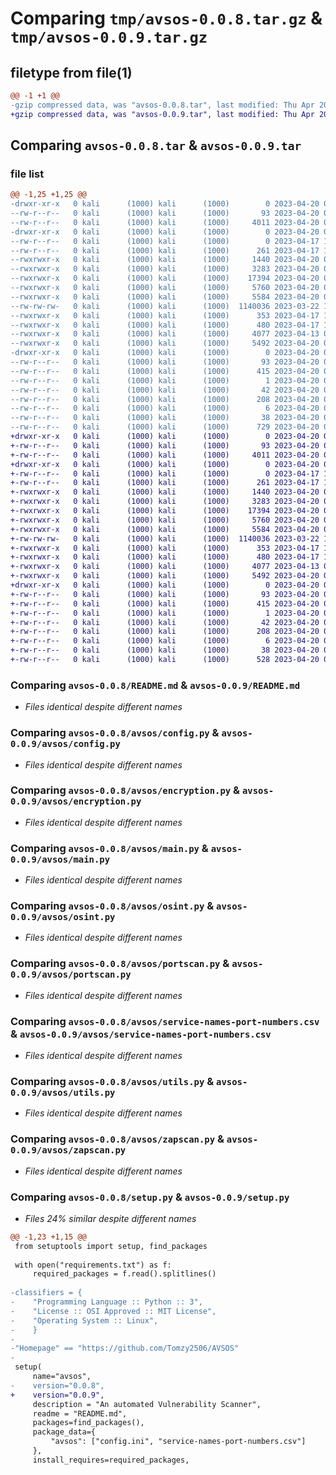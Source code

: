 # Comparing `tmp/avsos-0.0.8.tar.gz` & `tmp/avsos-0.0.9.tar.gz`

## filetype from file(1)

```diff
@@ -1 +1 @@
-gzip compressed data, was "avsos-0.0.8.tar", last modified: Thu Apr 20 08:47:37 2023, max compression
+gzip compressed data, was "avsos-0.0.9.tar", last modified: Thu Apr 20 09:54:31 2023, max compression
```

## Comparing `avsos-0.0.8.tar` & `avsos-0.0.9.tar`

### file list

```diff
@@ -1,25 +1,25 @@
-drwxr-xr-x   0 kali      (1000) kali      (1000)        0 2023-04-20 08:47:37.283645 avsos-0.0.8/
--rw-r--r--   0 kali      (1000) kali      (1000)       93 2023-04-20 08:47:37.279643 avsos-0.0.8/PKG-INFO
--rw-r--r--   0 kali      (1000) kali      (1000)     4011 2023-04-20 08:39:37.000000 avsos-0.0.8/README.md
-drwxr-xr-x   0 kali      (1000) kali      (1000)        0 2023-04-20 08:47:37.275641 avsos-0.0.8/avsos/
--rw-r--r--   0 kali      (1000) kali      (1000)        0 2023-04-17 10:34:17.000000 avsos-0.0.8/avsos/__init__.py
--rw-r--r--   0 kali      (1000) kali      (1000)      261 2023-04-17 17:22:40.000000 avsos-0.0.8/avsos/config.ini
--rwxrwxr-x   0 kali      (1000) kali      (1000)     1440 2023-04-20 08:08:45.000000 avsos-0.0.8/avsos/config.py
--rwxrwxr-x   0 kali      (1000) kali      (1000)     3283 2023-04-20 08:11:09.000000 avsos-0.0.8/avsos/encryption.py
--rwxrwxr-x   0 kali      (1000) kali      (1000)    17394 2023-04-20 00:30:11.000000 avsos-0.0.8/avsos/main.py
--rwxrwxr-x   0 kali      (1000) kali      (1000)     5760 2023-04-20 08:28:21.000000 avsos-0.0.8/avsos/osint.py
--rwxrwxr-x   0 kali      (1000) kali      (1000)     5584 2023-04-20 00:28:39.000000 avsos-0.0.8/avsos/portscan.py
--rw-rw-rw-   0 kali      (1000) kali      (1000)  1140036 2023-03-22 16:54:30.000000 avsos-0.0.8/avsos/service-names-port-numbers.csv
--rwxrwxr-x   0 kali      (1000) kali      (1000)      353 2023-04-17 10:29:11.000000 avsos-0.0.8/avsos/setup.py
--rwxrwxr-x   0 kali      (1000) kali      (1000)      480 2023-04-17 16:53:14.000000 avsos-0.0.8/avsos/start_zap.py
--rwxrwxr-x   0 kali      (1000) kali      (1000)     4077 2023-04-13 00:12:44.000000 avsos-0.0.8/avsos/utils.py
--rwxrwxr-x   0 kali      (1000) kali      (1000)     5492 2023-04-20 00:26:38.000000 avsos-0.0.8/avsos/zapscan.py
-drwxr-xr-x   0 kali      (1000) kali      (1000)        0 2023-04-20 08:47:37.279643 avsos-0.0.8/avsos.egg-info/
--rw-r--r--   0 kali      (1000) kali      (1000)       93 2023-04-20 08:47:37.000000 avsos-0.0.8/avsos.egg-info/PKG-INFO
--rw-r--r--   0 kali      (1000) kali      (1000)      415 2023-04-20 08:47:37.000000 avsos-0.0.8/avsos.egg-info/SOURCES.txt
--rw-r--r--   0 kali      (1000) kali      (1000)        1 2023-04-20 08:47:37.000000 avsos-0.0.8/avsos.egg-info/dependency_links.txt
--rw-r--r--   0 kali      (1000) kali      (1000)       42 2023-04-20 08:47:37.000000 avsos-0.0.8/avsos.egg-info/entry_points.txt
--rw-r--r--   0 kali      (1000) kali      (1000)      208 2023-04-20 08:47:37.000000 avsos-0.0.8/avsos.egg-info/requires.txt
--rw-r--r--   0 kali      (1000) kali      (1000)        6 2023-04-20 08:47:37.000000 avsos-0.0.8/avsos.egg-info/top_level.txt
--rw-r--r--   0 kali      (1000) kali      (1000)       38 2023-04-20 08:47:37.283645 avsos-0.0.8/setup.cfg
--rw-r--r--   0 kali      (1000) kali      (1000)      729 2023-04-20 08:47:32.000000 avsos-0.0.8/setup.py
+drwxr-xr-x   0 kali      (1000) kali      (1000)        0 2023-04-20 09:54:31.198587 avsos-0.0.9/
+-rw-r--r--   0 kali      (1000) kali      (1000)       93 2023-04-20 09:54:31.198587 avsos-0.0.9/PKG-INFO
+-rw-r--r--   0 kali      (1000) kali      (1000)     4011 2023-04-20 08:39:37.000000 avsos-0.0.9/README.md
+drwxr-xr-x   0 kali      (1000) kali      (1000)        0 2023-04-20 09:54:31.198587 avsos-0.0.9/avsos/
+-rw-r--r--   0 kali      (1000) kali      (1000)        0 2023-04-17 10:34:17.000000 avsos-0.0.9/avsos/__init__.py
+-rw-r--r--   0 kali      (1000) kali      (1000)      261 2023-04-17 17:22:40.000000 avsos-0.0.9/avsos/config.ini
+-rwxrwxr-x   0 kali      (1000) kali      (1000)     1440 2023-04-20 08:08:45.000000 avsos-0.0.9/avsos/config.py
+-rwxrwxr-x   0 kali      (1000) kali      (1000)     3283 2023-04-20 08:11:09.000000 avsos-0.0.9/avsos/encryption.py
+-rwxrwxr-x   0 kali      (1000) kali      (1000)    17394 2023-04-20 00:30:11.000000 avsos-0.0.9/avsos/main.py
+-rwxrwxr-x   0 kali      (1000) kali      (1000)     5760 2023-04-20 08:28:21.000000 avsos-0.0.9/avsos/osint.py
+-rwxrwxr-x   0 kali      (1000) kali      (1000)     5584 2023-04-20 00:28:39.000000 avsos-0.0.9/avsos/portscan.py
+-rw-rw-rw-   0 kali      (1000) kali      (1000)  1140036 2023-03-22 16:54:30.000000 avsos-0.0.9/avsos/service-names-port-numbers.csv
+-rwxrwxr-x   0 kali      (1000) kali      (1000)      353 2023-04-17 10:29:11.000000 avsos-0.0.9/avsos/setup.py
+-rwxrwxr-x   0 kali      (1000) kali      (1000)      480 2023-04-17 16:53:14.000000 avsos-0.0.9/avsos/start_zap.py
+-rwxrwxr-x   0 kali      (1000) kali      (1000)     4077 2023-04-13 00:12:44.000000 avsos-0.0.9/avsos/utils.py
+-rwxrwxr-x   0 kali      (1000) kali      (1000)     5492 2023-04-20 00:26:38.000000 avsos-0.0.9/avsos/zapscan.py
+drwxr-xr-x   0 kali      (1000) kali      (1000)        0 2023-04-20 09:54:31.198587 avsos-0.0.9/avsos.egg-info/
+-rw-r--r--   0 kali      (1000) kali      (1000)       93 2023-04-20 09:54:30.000000 avsos-0.0.9/avsos.egg-info/PKG-INFO
+-rw-r--r--   0 kali      (1000) kali      (1000)      415 2023-04-20 09:54:31.000000 avsos-0.0.9/avsos.egg-info/SOURCES.txt
+-rw-r--r--   0 kali      (1000) kali      (1000)        1 2023-04-20 09:54:30.000000 avsos-0.0.9/avsos.egg-info/dependency_links.txt
+-rw-r--r--   0 kali      (1000) kali      (1000)       42 2023-04-20 09:54:30.000000 avsos-0.0.9/avsos.egg-info/entry_points.txt
+-rw-r--r--   0 kali      (1000) kali      (1000)      208 2023-04-20 09:54:30.000000 avsos-0.0.9/avsos.egg-info/requires.txt
+-rw-r--r--   0 kali      (1000) kali      (1000)        6 2023-04-20 09:54:30.000000 avsos-0.0.9/avsos.egg-info/top_level.txt
+-rw-r--r--   0 kali      (1000) kali      (1000)       38 2023-04-20 09:54:31.198587 avsos-0.0.9/setup.cfg
+-rw-r--r--   0 kali      (1000) kali      (1000)      528 2023-04-20 09:47:01.000000 avsos-0.0.9/setup.py
```

### Comparing `avsos-0.0.8/README.md` & `avsos-0.0.9/README.md`

 * *Files identical despite different names*

### Comparing `avsos-0.0.8/avsos/config.py` & `avsos-0.0.9/avsos/config.py`

 * *Files identical despite different names*

### Comparing `avsos-0.0.8/avsos/encryption.py` & `avsos-0.0.9/avsos/encryption.py`

 * *Files identical despite different names*

### Comparing `avsos-0.0.8/avsos/main.py` & `avsos-0.0.9/avsos/main.py`

 * *Files identical despite different names*

### Comparing `avsos-0.0.8/avsos/osint.py` & `avsos-0.0.9/avsos/osint.py`

 * *Files identical despite different names*

### Comparing `avsos-0.0.8/avsos/portscan.py` & `avsos-0.0.9/avsos/portscan.py`

 * *Files identical despite different names*

### Comparing `avsos-0.0.8/avsos/service-names-port-numbers.csv` & `avsos-0.0.9/avsos/service-names-port-numbers.csv`

 * *Files identical despite different names*

### Comparing `avsos-0.0.8/avsos/utils.py` & `avsos-0.0.9/avsos/utils.py`

 * *Files identical despite different names*

### Comparing `avsos-0.0.8/avsos/zapscan.py` & `avsos-0.0.9/avsos/zapscan.py`

 * *Files identical despite different names*

### Comparing `avsos-0.0.8/setup.py` & `avsos-0.0.9/setup.py`

 * *Files 24% similar despite different names*

```diff
@@ -1,23 +1,15 @@
 from setuptools import setup, find_packages
 
 with open("requirements.txt") as f:
     required_packages = f.read().splitlines()
 
-classifiers = {
-    "Programming Language :: Python :: 3",
-    "License :: OSI Approved :: MIT License",
-    "Operating System :: Linux",
-    }
-    
-"Homepage" == "https://github.com/Tomzy2506/AVSOS"
-
 setup(
     name="avsos",
-    version="0.0.8",
+    version="0.0.9",
     description = "An automated Vulnerability Scanner",
     readme = "README.md",
     packages=find_packages(),
     package_data={
         "avsos": ["config.ini", "service-names-port-numbers.csv"]
     },
     install_requires=required_packages,
```

